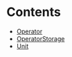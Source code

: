 

# Contents
- [Operator](Operator.sol\contract.Operator.md)
- [OperatorStorage](OperatorStorage.sol\abstract.OperatorStorage.md)
- [Unit](Unit.sol\contract.Unit.md)
